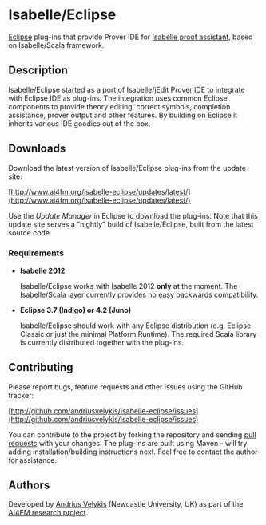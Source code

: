 # Isabelle/Eclipse

[Eclipse][eclipse] plug-ins that provide Prover IDE for [Isabelle proof assistant][isabelle], based on Isabelle/Scala framework.

[eclipse]: http://www.eclipse.org/
[isabelle]: http://www.cl.cam.ac.uk/research/hvg/isabelle/

## Description

Isabelle/Eclipse started as a port of Isabelle/jEdit Prover IDE to integrate with Eclipse IDE as plug-ins. The integration uses common Eclipse components to provide theory editing, correct symbols, completion assistance, prover output and other features. By building on Eclipse it inherits various IDE goodies out of the box.

## Downloads

Download the latest version of Isabelle/Eclipse plug-ins from the update site:

[http://www.ai4fm.org/isabelle-eclipse/updates/latest/](http://www.ai4fm.org/isabelle-eclipse/updates/latest/)

Use the _Update Manager_ in Eclipse to download the plug-ins. Note that this update site serves a "nightly" build of Isabelle/Eclipse, built from the latest source code.

### Requirements

-   **Isabelle 2012**

    Isabelle/Eclipse works with Isabelle 2012 **only** at the moment. The Isabelle/Scala layer currently provides no easy backwards compatibility.
    
-   **Eclipse 3.7 (Indigo) or 4.2 (Juno)**

    Isabelle/Eclipse should work with any Eclipse distribution (e.g. Eclipse Classic or just the minimal Platform Runtime). The required Scala library is currently distributed together with the plug-ins.
    
## Contributing

Please report bugs, feature requests and other issues using the GitHub tracker:

[http://github.com/andriusvelykis/isabelle-eclipse/issues](http://github.com/andriusvelykis/isabelle-eclipse/issues)

You can contribute to the project by forking the repository and sending [pull requests][pull-req] with your changes. The plug-ins are built using Maven - will try adding installation/building instructions next. Feel free to contact the author for assistance. 

[pull-req]: https://help.github.com/articles/using-pull-requests/

## Authors

Developed by [Andrius Velykis][av] (Newcastle University, UK) as part of the [AI4FM research project][ai4fm].

[av]: http://andrius.velykis.lt
[ai4fm]: http://www.ai4fm.org
